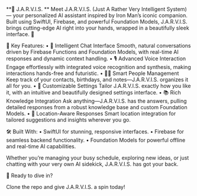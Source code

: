 **🤖 J.A.R.V.I.S.
**
Meet J.A.R.V.I.S. (Just A Rather Very Intelligent System) — your personalized AI assistant inspired by Iron Man’s iconic companion. Built using SwiftUI, Firebase, and powerful Foundation Models, J.A.R.V.I.S. brings cutting-edge AI right into your hands, wrapped in a beautifully sleek interface. 🚀

🌟 Key Features:
	•	💬 Intelligent Chat Interface
Smooth, natural conversations driven by Firebase Functions and Foundation Models, with real-time AI responses and dynamic context handling.
	•	🎙️ Advanced Voice Interaction
Engage effortlessly with integrated voice recognition and synthesis, making interactions hands-free and futuristic.
	•	🧑‍💻 Smart People Management
Keep track of your contacts, birthdays, and notes—J.A.R.V.I.S. organizes it all for you.
	•	🔧 Customizable Settings
Tailor J.A.R.V.I.S. exactly how you like it, with an intuitive and beautifully designed settings interface.
	•	📚 Rich Knowledge Integration
Ask anything—J.A.R.V.I.S. has the answers, pulling detailed responses from a robust knowledge base and custom Foundation Models.
	•	📍 Location-Aware Responses
Smart location integration for tailored suggestions and insights wherever you go.

🛠️ Built With:
	•	SwiftUI for stunning, responsive interfaces.
	•	Firebase for seamless backend functionality.
	•	Foundation Models for powerful offline and real-time AI capabilities.

Whether you’re managing your busy schedule, exploring new ideas, or just chatting with your very own AI sidekick, J.A.R.V.I.S. has got your back.

🚀 Ready to dive in?

Clone the repo and give J.A.R.V.I.S. a spin today!
